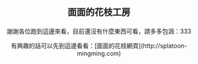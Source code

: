 ## <p align="center">面面的花枝工房</p>
<p align="center">謝謝各位跑到這邊來看，目前還沒有什麼東西可看，請多多包涵：333</p>
<p align="center">有興趣的話可以先到這邊看看：[面面的花枝網頁](http://splatoon-mingming.com)</p>